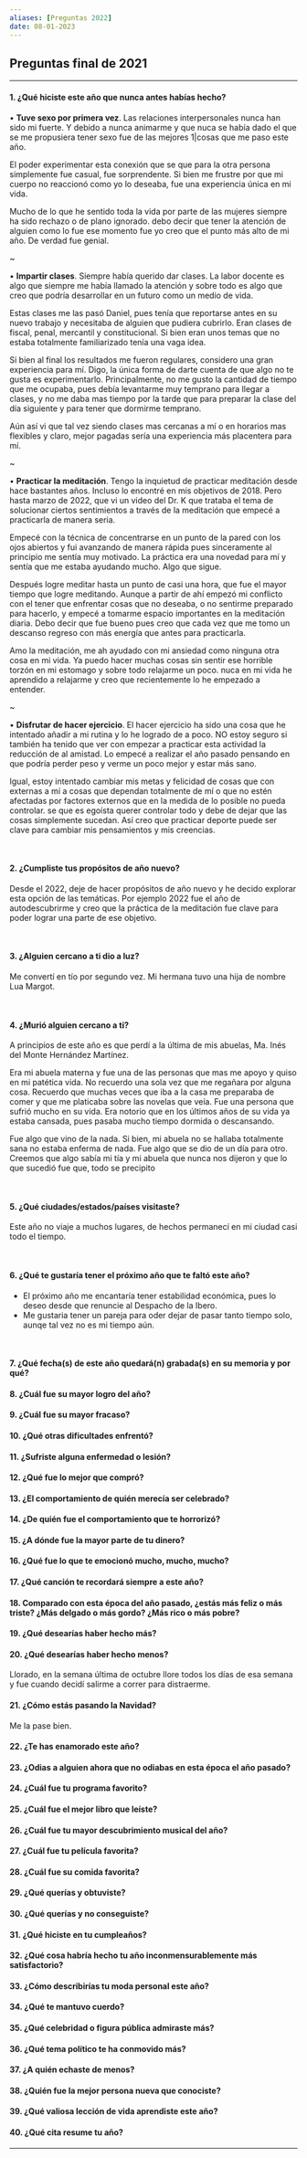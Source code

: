 ```yaml
---
aliases: [Preguntas 2022]
date: 08-01-2023
---
```


## Preguntas final de 2021
---

#### 1. ¿Qué hiciste este año que nunca antes habías hecho?

&bull; **Tuve sexo por primera vez**. Las relaciones interpersonales nunca han sido mi fuerte. Y debido a nunca animarme y que nuca se había dado el que se me propusiera tener sexo fue de las mejores 1|cosas que me paso este año. 

El poder experimentar esta conexión que se que para la otra persona simplemente fue casual, fue sorprendente. Si bien me frustre por que mi cuerpo no reaccionó como yo lo deseaba, fue una experiencia única en mi vida.  

Mucho de lo que he sentido toda la vida por parte de las mujeres siempre ha sido rechazo o de plano ignorado. debo decir que tener la atención de alguien como lo fue ese momento fue yo creo que el punto más alto de mi año. De verdad fue genial.

~

&bull; **Impartir clases**.  Siempre había querido dar clases. La labor docente es algo que siempre me había llamado la atención y sobre todo es algo que creo que podría desarrollar en un futuro como un medio de vida. 

Estas clases me las pasó Daniel, pues tenía que reportarse antes en su nuevo trabajo y necesitaba de alguien que pudiera cubrirlo. Eran clases de fiscal, penal, mercantil y constitucional. Si bien eran unos temas que no estaba totalmente familiarizado tenía una vaga idea.

Si bien al final los resultados me fueron regulares, considero una gran experiencia para mí. Digo, la única forma de darte cuenta de que algo no te gusta es experimentarlo. Principalmente, no me gusto la cantidad de tiempo que me ocupaba, pues debía levantarme muy temprano para llegar a clases, y no me daba mas tiempo por la tarde que para preparar la clase del día siguiente y para tener que dormirme temprano.

Aún así vi que tal vez siendo clases mas cercanas a mí o en horarios mas flexibles y claro, mejor pagadas sería una experiencia más placentera para mí.

~

&bull; **Practicar la meditación**. Tengo la inquietud de practicar meditación desde hace bastantes años. Incluso lo encontré en mis objetivos de 2018. Pero hasta marzo de 2022, que vi un video del Dr. K que trataba el tema de solucionar ciertos sentimientos a través de la meditación que empecé a practicarla de manera seria.

Empecé con la técnica de concentrarse en un punto de la pared con los ojos abiertos y fui avanzando de manera rápida pues sinceramente al principio me sentía muy motivado. La práctica era una novedad para mí y sentía que me estaba ayudando mucho. Algo que sigue.

Después logre meditar hasta un punto de casi una hora, que fue el mayor tiempo que logre meditando. Aunque a partir de ahí empezó mi conflicto con el tener que enfrentar cosas que no deseaba, o no sentirme preparado para hacerlo, y empecé a tomarme espacio importantes en la meditación diaria. Debo decir que fue bueno pues creo que cada vez que me tomo un descanso regreso con más energía que antes para practicarla. 

Amo la meditación, me ah ayudado con mi ansiedad como ninguna otra cosa en mi vida. Ya puedo hacer muchas cosas sin sentir ese horrible torzón en mi estomago y sobre todo relajarme un poco. nuca en mi vida he aprendido a relajarme y creo que recientemente lo he empezado a  entender.

~

&bull; **Disfrutar de hacer ejercicio**. El hacer ejercicio ha sido una cosa que he intentado añadir a mi rutina y lo he logrado de a poco. NO estoy seguro si también ha tenido que ver con empezar a practicar esta actividad la reducción de al amistad. Lo empecé a realizar el año pasado pensando en que podría perder peso y verme un poco mejor y estar más sano.

Igual, estoy intentado cambiar mis metas y felicidad de cosas que con externas a mí a cosas que dependan totalmente de mí o que no estén afectadas por factores externos que en la medida de lo posible no pueda controlar. se que es egoísta querer controlar todo y debe de dejar que las cosas simplemente sucedan. Así creo que practicar deporte puede ser clave para cambiar mis pensamientos y mis creencias.

&nbsp;

#### 2. ¿Cumpliste tus propósitos de año nuevo?
Desde el 2022, deje de hacer propósitos de año nuevo y he decido explorar esta opción de las temáticas. Por ejemplo 2022 fue el año de autodescubrirme y creo que la práctica de la meditación fue clave para poder lograr una parte de ese objetivo.

&nbsp;

#### 3. ¿Alguien cercano a ti dio a luz?
Me convertí en tío por segundo vez. Mi hermana tuvo una hija de nombre Lua Margot.

&nbsp;

#### 4. ¿Murió alguien cercano a ti?
A principios de este año es que perdí a la última de mis abuelas, Ma. Inés del Monte Hernández Martínez. 

Era mi abuela materna y fue una de las personas que mas me apoyo y quiso en mi patética vida. No recuerdo una sola vez que me regañara por alguna cosa. Recuerdo que muchas veces que iba a la casa me preparaba de comer y que me platicaba sobre las novelas que veía. Fue una persona que sufrió mucho en su vida. Era notorio que en los últimos años de su vida ya estaba cansada, pues pasaba mucho tiempo dormida o descansando.

Fue algo que vino de la nada. Si bien, mi abuela no se hallaba totalmente sana no estaba enferma de nada. Fue algo que se dio de un día para otro. Creemos que algo sabía mi tía y mi abuela que nunca nos dijeron y que lo que sucedió fue que, todo se precipito

&nbsp;

#### 5. ¿Qué ciudades/estados/países visitaste?
Este año no viaje a muchos lugares, de hechos permanecí en mi ciudad casi todo el tiempo.

&nbsp;

#### 6. ¿Qué te gustaría tener el próximo año que te faltó este año?
- El próximo año me encantaría tener estabilidad económica, pues lo deseo desde que renuncie al Despacho de la Ibero.
- Me gustaria tener un pareja para oder dejar de pasar tanto tiempo solo, aunqe tal vez no es mi tiempo aún.

&nbsp;

#### 7. ¿Qué fecha(s) de este año quedará(n) grabada(s) en su memoria y por qué?


#### 8. ¿Cuál fue su mayor logro del año?


#### 9. ¿Cuál fue su mayor fracaso?


#### 10. ¿Qué otras dificultades enfrentó?


#### 11. ¿Sufriste alguna enfermedad o lesión?


#### 12. ¿Qué fue lo mejor que compró?


#### 13. ¿El comportamiento de quién merecía ser celebrado?


#### 14. ¿De quién fue el comportamiento que te horrorizó?


#### 15. ¿A dónde fue la mayor parte de tu dinero?


#### 16. ¿Qué fue lo que te emocionó mucho, mucho, mucho?


#### 17. ¿Qué canción te recordará siempre a este año?


#### 18. Comparado con esta época del año pasado, ¿estás más feliz o más triste? ¿Más delgado o más gordo? ¿Más rico o más pobre?


#### 19. ¿Qué desearías haber hecho más?


#### 20. ¿Qué desearías haber hecho menos?
Llorado, en la semana última de octubre llore todos los días de esa semana y fue cuando decidí salirme a correr para distraerme.

#### 21. ¿Cómo estás pasando la Navidad?
Me la pase bien.

#### 22. ¿Te has enamorado este año?



#### 23. ¿Odias a alguien ahora que no odiabas en esta época el año pasado?


#### 24. ¿Cuál fue tu programa favorito?


#### 25. ¿Cuál fue el mejor libro que leíste?


#### 26. ¿Cuál fue tu mayor descubrimiento musical del año?


#### 27. ¿Cuál fue tu película favorita?



#### 28. ¿Cuál fue su comida favorita?


#### 29. ¿Qué querías y obtuviste?


#### 30. ¿Qué querías y no conseguiste?


#### 31. ¿Qué hiciste en tu cumpleaños?


#### 32. ¿Qué cosa habría hecho tu año inconmensurablemente más satisfactorio?


#### 33. ¿Cómo describirías tu moda personal este año?


#### 34. ¿Qué te mantuvo cuerdo?


#### 35. ¿Qué celebridad o figura pública admiraste más?


#### 36. ¿Qué tema político te ha conmovido más?


#### 37. ¿A quién echaste de menos?


#### 38. ¿Quién fue la mejor persona nueva que conociste?


#### 39. ¿Qué valiosa lección de vida aprendiste este año?


#### 40. ¿Qué cita resume tu año?


---